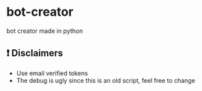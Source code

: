 # bot-creator
bot creator made in python


## ❗ Disclaimers
- Use email verified tokens
- The debug is ugly since this is an old script, feel free to change
